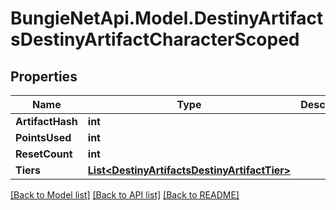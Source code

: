 # BungieNetApi.Model.DestinyArtifactsDestinyArtifactCharacterScoped
## Properties

Name | Type | Description | Notes
------------ | ------------- | ------------- | -------------
**ArtifactHash** | **int** |  | [optional] 
**PointsUsed** | **int** |  | [optional] 
**ResetCount** | **int** |  | [optional] 
**Tiers** | [**List&lt;DestinyArtifactsDestinyArtifactTier&gt;**](DestinyArtifactsDestinyArtifactTier.md) |  | [optional] 

[[Back to Model list]](../README.md#documentation-for-models) [[Back to API list]](../README.md#documentation-for-api-endpoints) [[Back to README]](../README.md)

